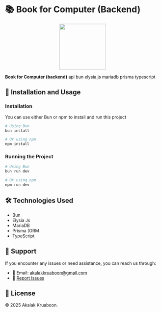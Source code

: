 # 📚 Book for Computer (Backend)

<center>
<img src='https://img2.pic.in.th/pic/icon934474a11e3b119b.png' width='150px' height='150px' />
</center>

**Book for Computer (backend)** api bun elysia.js mariadb prisma typescript


## 🚀 Installation and Usage

### Installation

You can use either Bun or npm to install and run this project

```bash
# Using Bun
bun install

# Or using npm
npm install
```

### Running the Project

```bash
# Using Bun
bun run dev

# Or using npm
npm run dev
```

## 🛠️ Technologies Used
- Bun
- Elysia Js
- MariaDB
- Prisma (ORM
- TypeScript

## 🤝 Support

If you encounter any issues or need assistance, you can reach us through:
- 📧 Email: akalakkruaboon@gmail.com
- 🐞 [Report Issues](https://github.com/aklkbqx/book-for-computer-backend/issues)
<!--- 💬 [Discord Community](https://discord.gg/bookbyte)-->

## 📄 License

© 2025 Akalak Kruaboon.
